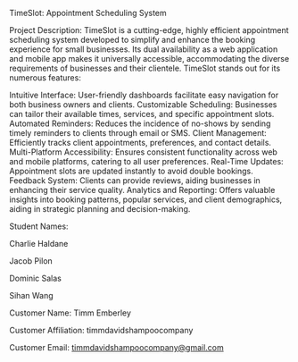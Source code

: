 TimeSlot: Appointment Scheduling System

Project Description:
TimeSlot is a cutting-edge, highly efficient appointment scheduling system developed to simplify and enhance the booking experience for small businesses. Its dual availability as a web application and mobile app makes it universally accessible, accommodating the diverse requirements of businesses and their clientele. TimeSlot stands out for its numerous features:

Intuitive Interface: User-friendly dashboards facilitate easy navigation for both business owners and clients.
Customizable Scheduling: Businesses can tailor their available times, services, and specific appointment slots.
Automated Reminders: Reduces the incidence of no-shows by sending timely reminders to clients through email or SMS.
Client Management: Efficiently tracks client appointments, preferences, and contact details.
Multi-Platform Accessibility: Ensures consistent functionality across web and mobile platforms, catering to all user preferences.
Real-Time Updates: Appointment slots are updated instantly to avoid double bookings.
Feedback System: Clients can provide reviews, aiding businesses in enhancing their service quality.
Analytics and Reporting: Offers valuable insights into booking patterns, popular services, and client demographics, aiding in strategic planning and decision-making.

Student Names:

  Charlie Haldane
  
  Jacob Pilon
  
  Dominic Salas
  
  Sihan Wang 


Customer Name:
Timm Emberley

Customer Affiliation:
timmdavidshampoocompany

Customer Email:
timmdavidshampoocompany@gmail.com

